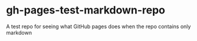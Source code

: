 # gh-pages-test-markdown-repo
A test repo for seeing what GitHub pages does when the repo contains only markdown
